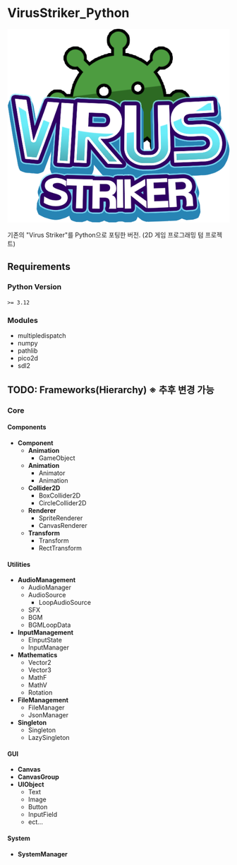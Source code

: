 # VirusStriker_Python
![Virus Striker](./Resources/Sprites/GUI/Sprite_Logo.png)


기존의 "Virus Striker"를 Python으로 포팅한 버전. (2D 게임 프로그래밍 텀 프로젝트)

## Requirements
### Python Version
`>= 3.12`
### Modules
* multipledispatch
* numpy
* pathlib
* pico2d
* sdl2
## TODO: Frameworks(Hierarchy) ※ 추후 변경 가능
### Core
#### Components
- **Component**
  - **Animation**
    - GameObject 
  - **Animation**
    - Animator
    - Animation
  - **Collider2D**
    - BoxCollider2D
    - CircleCollider2D
  - **Renderer**
     - SpriteRenderer
     - CanvasRenderer 
  - **Transform**
    - Transform
    - RectTransform
#### Utilities
- **AudioManagement**
  - AudioManager
  - AudioSource
    - LoopAudioSource 
  - SFX
  - BGM
  - BGMLoopData
- **InputManagement**
  - EInputState 
  - InputManager
- **Mathematics**
  - Vector2
  - Vector3
  - MathF
  - MathV
  - Rotation   
- **FileManagement**
  - FileManager
  - JsonManager 
- **Singleton** 
  - Singleton
  - LazySingleton
#### GUI
- **Canvas**
- **CanvasGroup**
- **UIObject**
  - Text
  - Image
  - Button
  - InputField
  - ect...   
#### System
- **SystemManager**
